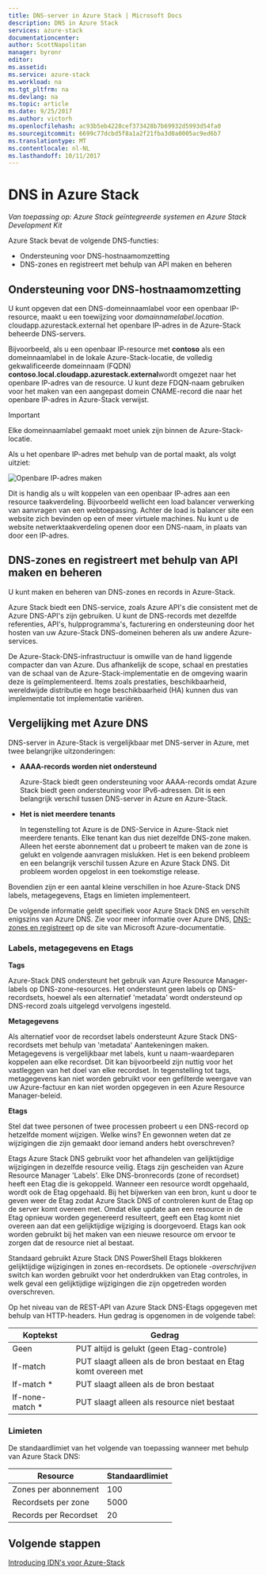 ```yaml
---
title: DNS-server in Azure Stack | Microsoft Docs
description: DNS in Azure Stack
services: azure-stack
documentationcenter: 
author: ScottNapolitan
manager: byronr
editor: 
ms.assetid: 
ms.service: azure-stack
ms.workload: na
ms.tgt_pltfrm: na
ms.devlang: na
ms.topic: article
ms.date: 9/25/2017
ms.author: victorh
ms.openlocfilehash: ac93b5eb4228cef373428b7b69932d5993d54fa0
ms.sourcegitcommit: 6699c77dcbd5f8a1a2f21fba3d0a0005ac9ed6b7
ms.translationtype: MT
ms.contentlocale: nl-NL
ms.lasthandoff: 10/11/2017
---
```

# <a name="dns-in-azure-stack"></a>DNS in Azure Stack

*Van toepassing op: Azure Stack geïntegreerde systemen en Azure Stack Development Kit*

Azure Stack bevat de volgende DNS-functies:
* Ondersteuning voor DNS-hostnaamomzetting
* DNS-zones en registreert met behulp van API maken en beheren

## <a name="support-for-dns-hostname-resolution"></a>Ondersteuning voor DNS-hostnaamomzetting
U kunt opgeven dat een DNS-domeinnaamlabel voor een openbaar IP-resource, maakt u een toewijzing voor *domainnamelabel.location*. cloudapp.azurestack.external het openbare IP-adres in de Azure-Stack beheerde DNS-servers.  

Bijvoorbeeld, als u een openbaar IP-resource met **contoso** als een domeinnaamlabel in de lokale Azure-Stack-locatie, de volledig gekwalificeerde domeinnaam (FQDN) **contoso.local.cloudapp.azurestack.external**wordt omgezet naar het openbare IP-adres van de resource. U kunt deze FDQN-naam gebruiken voor het maken van een aangepast domein CNAME-record die naar het openbare IP-adres in Azure-Stack verwijst.

> [!IMPORTANT]
> Elke domeinnaamlabel gemaakt moet uniek zijn binnen de Azure-Stack-locatie.

Als u het openbare IP-adres met behulp van de portal maakt, als volgt uitziet:

![Openbare IP-adres maken](media/azure-stack-whats-new-dns/image01.png)

Dit is handig als u wilt koppelen van een openbaar IP-adres aan een resource taakverdeling. Bijvoorbeeld wellicht een load balancer verwerking van aanvragen van een webtoepassing. Achter de load is balancer site een website zich bevinden op een of meer virtuele machines. Nu kunt u de website netwerktaakverdeling openen door een DNS-naam, in plaats van door een IP-adres.

## <a name="create-and-manage-dns-zones-and-records-using-api"></a>DNS-zones en registreert met behulp van API maken en beheren
U kunt maken en beheren van DNS-zones en records in Azure-Stack.  

Azure Stack biedt een DNS-service, zoals Azure API's die consistent met de Azure DNS-API's zijn gebruiken.  U kunt de DNS-records met dezelfde referenties, API's, hulpprogramma's, facturering en ondersteuning door het hosten van uw Azure-Stack DNS-domeinen beheren als uw andere Azure-services. 

De Azure-Stack-DNS-infrastructuur is omwille van de hand liggende compacter dan van Azure. Dus afhankelijk de scope, schaal en prestaties van de schaal van de Azure-Stack-implementatie en de omgeving waarin deze is geïmplementeerd.  Items zoals prestaties, beschikbaarheid, wereldwijde distributie en hoge beschikbaarheid (HA) kunnen dus van implementatie tot implementatie variëren.

## <a name="comparison-with-azure-dns"></a>Vergelijking met Azure DNS
DNS-server in Azure-Stack is vergelijkbaar met DNS-server in Azure, met twee belangrijke uitzonderingen:
* **AAAA-records worden niet ondersteund**

    Azure-Stack biedt geen ondersteuning voor AAAA-records omdat Azure Stack biedt geen ondersteuning voor IPv6-adressen.  Dit is een belangrijk verschil tussen DNS-server in Azure en Azure-Stack.
* **Het is niet meerdere tenants**

    In tegenstelling tot Azure is de DNS-Service in Azure-Stack niet meerdere tenants. Elke tenant kan dus niet dezelfde DNS-zone maken. Alleen het eerste abonnement dat u probeert te maken van de zone is gelukt en volgende aanvragen mislukken.  Het is een bekend probleem en een belangrijk verschil tussen Azure en Azure Stack DNS. Dit probleem worden opgelost in een toekomstige release.

Bovendien zijn er een aantal kleine verschillen in hoe Azure-Stack DNS labels, metagegevens, Etags en limieten implementeert.

De volgende informatie geldt specifiek voor Azure Stack DNS en verschilt enigszins van Azure DNS. Zie voor meer informatie over Azure DNS, [DNS-zones en registreert](../../dns/dns-zones-records.md) op de site van Microsoft Azure-documentatie.

### <a name="tags-metadata-and-etags"></a>Labels, metagegevens en Etags

**Tags**

Azure-Stack DNS ondersteunt het gebruik van Azure Resource Manager-labels op DNS-zone-resources. Het ondersteunt geen labels op DNS-recordsets, hoewel als een alternatief 'metadata' wordt ondersteund op DNS-record zoals uitgelegd vervolgens ingesteld.

**Metagegevens**

Als alternatief voor de recordset labels ondersteunt Azure Stack DNS-recordsets met behulp van 'metadata' Aantekeningen maken. Metagegevens is vergelijkbaar met labels, kunt u naam-waardeparen koppelen aan elke recordset. Dit kan bijvoorbeeld zijn nuttig voor het vastleggen van het doel van elke recordset. In tegenstelling tot tags, metagegevens kan niet worden gebruikt voor een gefilterde weergave van uw Azure-factuur en kan niet worden opgegeven in een Azure Resource Manager-beleid.

**Etags**

Stel dat twee personen of twee processen probeert u een DNS-record op hetzelfde moment wijzigen. Welke wins? En gewonnen weten dat ze wijzigingen die zijn gemaakt door iemand anders hebt overschreven?

Etags Azure Stack DNS gebruikt voor het afhandelen van gelijktijdige wijzigingen in dezelfde resource veilig. Etags zijn gescheiden van Azure Resource Manager 'Labels'. Elke DNS-bronrecords (zone of recordset) heeft een Etag die is gekoppeld. Wanneer een resource wordt opgehaald, wordt ook de Etag opgehaald. Bij het bijwerken van een bron, kunt u door te geven weer de Etag zodat Azure Stack DNS of controleren kunt de Etag op de server komt overeen met. Omdat elke update aan een resource in de Etag opnieuw worden gegenereerd resulteert, geeft een Etag komt niet overeen aan dat een gelijktijdige wijziging is doorgevoerd. Etags kan ook worden gebruikt bij het maken van een nieuwe resource om ervoor te zorgen dat de resource niet al bestaat.

Standaard gebruikt Azure Stack DNS PowerShell Etags blokkeren gelijktijdige wijzigingen in zones en-recordsets. De optionele *-overschrijven* switch kan worden gebruikt voor het onderdrukken van Etag controles, in welk geval een gelijktijdige wijzigingen die zijn opgetreden worden overschreven.

Op het niveau van de REST-API van Azure Stack DNS-Etags opgegeven met behulp van HTTP-headers. Hun gedrag is opgenomen in de volgende tabel:

| Koptekst | Gedrag|
|--------|---------|
| Geen   | PUT altijd is gelukt (geen Etag-controle)|
| If-match| PUT slaagt alleen als de bron bestaat en Etag komt overeen met|
| If-match *| PUT slaagt alleen als de bron bestaat|
| If-none-match *| PUT slaagt alleen als resource niet bestaat|

### <a name="limits"></a>Limieten

De standaardlimiet van het volgende van toepassing wanneer met behulp van Azure Stack DNS:

| Resource| Standaardlimiet|
|---------|--------------|
| Zones per abonnement| 100|
| Recordsets per zone| 5000|
| Records per Recordset| 20|

## <a name="next-steps"></a>Volgende stappen
[Introducing IDN's voor Azure-Stack](azure-stack-understanding-dns.md)
